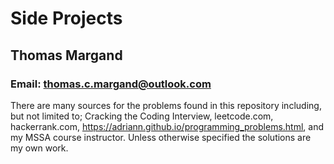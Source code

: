 # Side Projects
## Thomas Margand
### Email: thomas.c.margand@outlook.com

There are many sources for the problems found in this repository including, but not limited to;
Cracking the Coding Interview, leetcode.com, hackerrank.com, https://adriann.github.io/programming_problems.html, and my MSSA course instructor.  Unless otherwise specified the solutions are my own work. 
